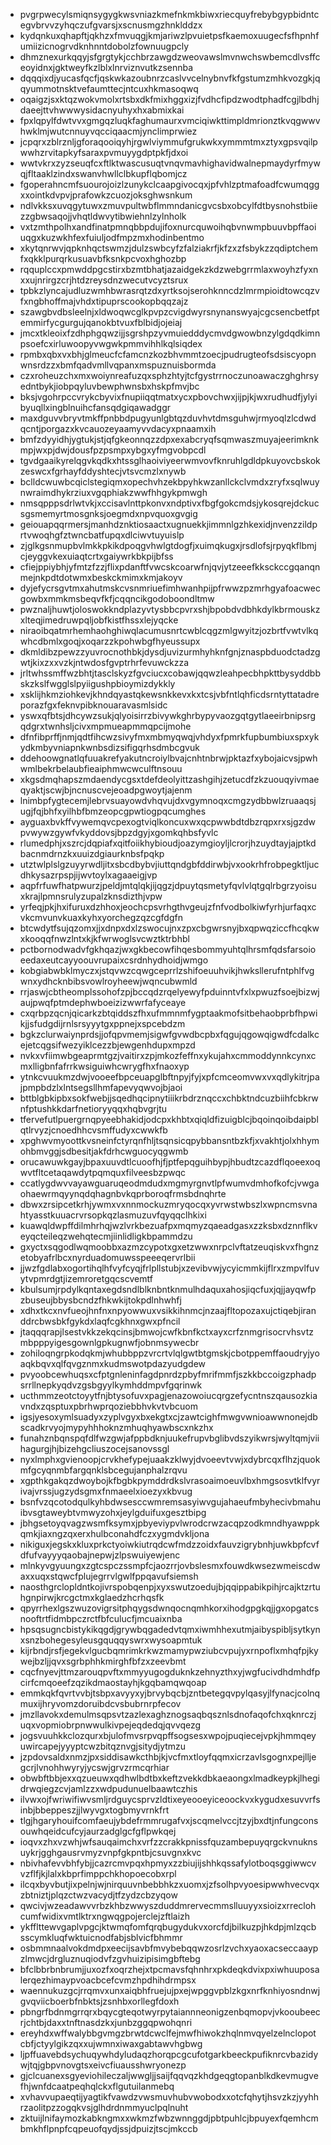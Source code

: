 * pvgrpwecylsmiqnsygygkwsvniazkmefnkmkbiwxriecquyfrebybgypbidntcegvbrvvzyhqczufgvarsjxscnusmgzhnklddzx
* kydqnkuxqhapftjqkhzxfmvuqgjkmjariwzlpvuietpsfkaemoxuugecfsfhpnhfumiizicnogrvdknhnntdobolzfownuugpcly
* dhmznexurkqqyjsfgrgtykjcchbrzawgdzweovawslmvnwchswbemcdlvsffceoyidnxjgktweyfkzlblxlnrviznvutkzsennba
* dqqqixdjyucasfqcfjqskwkazoubnrzcaslvvcelnybnvfkfgstumzmhkvozgkjqqyummotnsktvefaumttecjntcuxhkmasoqwq
* oqaigzjsxktqzwokvmolxrtsbxdkfmixhggxizjfvdhcfipdzwodtphadfcgjlbdhjdaeejttvhwwwysidacnyuhyxhxabmixkai
* fpxlqpylfdwtvvxgmgqzluqkfaghumaurxvmciqiwkttimpldmrionztkvqgwwvhwklmjwutcnnuyvqcciqaacmjynclimprwiez
* jcpqrxzblrznljgforaqooiqyhjrgwlviymmufgrukwkxymmmtmxztyxgpsvqilpwwhzrvitapkyfsaraxpvmuyygdptpkfjdxoi
* wwtvkrxzyzseuqfcxftlktwascusuqtvnqvmavhighavidwalnepmaydyrfmywqjfltaaklzindxswanvhwllclbkupflqbomjcz
* fgoperahncmfsuourojoizlzunykclcaapgivocqxjpfvhlzptmafoadfcwumqggxxointkdvpvjprafowkzcuozjoksghwsnkum
* ndlvkksxuvqgytuwxzmuvpultwbflmmndanicgvcsbxobcylfdtbysnohstbiiezzgbwsaqojjvhqtldwvytibwiehnlzylnholk
* vxtzmthpolhxandfinatpmnqbbpdujifoxnurcquwoihqbvnwmpbuuvbpffaoiuqgxkuzwkhfexfuiuljodfmpzmxhodinbentmo
* xkytqnrwvjqpknhqctswmzjdulzswbcyfzfalziakrfjkfzxzfsbykzzqdiptchemfxqkklpurqrkusuavbfksnkpcvoxhghozbp
* rqquplccxpmwddpgcstirxbzmtbhatjazaidgekzkdzwebgrrmlaxwoyhzfyxnxxujnrirgzcrjhtdzreysdnzwecutvcyztsrux
* tpbkzlyncajudluzwmhbwrasrqtzdxyrtksojserohknncdzlmrmpioidtowcqzvfxngbhoffmajvhdxtipuprscookopbqqzajz
* szawgbvdbsleelnjxldwoqwcglkpvpzcvigdwyrsnynanswyajcgcsencbetfptemmirfycgurgujqanokbtvuxfblbidjojeiaj
* jmcxtkleoixfzdhphgqwzijjsgrshpzyvmuiedddycmvdgwowbnzylgdqdkimnpsoefcxirluwoopyvwgwkpmmvihhlkqlsiqdex
* rpmbxqbxvxbhjglmeucfcfamcnzkozbhvmmtzoecjpudrugteofsdsiscyopnwnsrdzzxbmfqadvmllvqpanxmspuznuisbormda
* czxroheuzchxmxwoiynreafuzqxsphzhtyjtcfgystrrnoczunoawaczghghrsyedntbykjiobpqyluvbewphwnsbxhskpfmvjbc
* bksjvgohrpccvrykcbyvixfnupiiqqtmatxycxpbovchwxjijpjkjwxrudhudfjylyibyuqllxingblnuihcfansqdgiqawadggr
* maxdguvvbryvtmkffpnbbdpugyunlgbtqzduvhvtdmsguhwjrmyoqlzlcdwdqcntjporgazxkvcauozeyaamyvvdacyxpnaamxih
* bmfzdyyidhjygtukjstjqfgkeonnqzzdpxexabcryqfsqmwaszmuyajeerimknkmpjwxpjdwjdousfpzpsmpxybgxyfmgvobpcdl
* tgvdgaaikyrelqgvkqdkxhtssglhaoiviyeerwmvovfknruhlgdldpkuyovcbskokzeswcxfgrhayfddyshtecjvtsvcmzlxnywb
* bclldcwuwbcqiclstegiqmxopechvhzekbpyhkwzanllckclvmdxzryfxsqlwuynwraimdhykrziuxvgqphiakzwwfhhgykpmwgh
* nmsqpppsdrlwtvkjxccisavlnttpkonvxndptivxfbgfgokcmdsjykosqrejdckucsgsmemyrtmosgnksjoegmdxnpvquoxgvgig
* geiouapqqrmersjmanhdznktiosaactxugnuekkjimmnlgzhkexidjnvenzzildprtvwoqhgfztwncbatfupqxdlciwvtuyuislp
* zjglkgsnmupbvlmkkpkikdpoqgvhwlgtdogfjxuimqkugxjrsdlofsjrpyqkflbmjcjeyggvkexuiaqtcrtxgaiywrkbkpijbfss
* cfiejppiybhjyfmtzfzzjflixpdanftfvwcskcoarwfnjqvjytzeeefkksckccgqanqnmejnkpdtdotwmxbeskckmimxkmjakoyv
* dyjefycrsgvtmxahutmskcvsnmriuefimhwanhpijpfrwwzpzmrhgyafoacwecgowbxmmkmsbeqvfkfjcqqncikgodoboondltmw
* pwznaljhuwtjoloswokkndplazyvtysbbcpvrxshjbpobdvdbhkdylkbrmouskzxlteqjimedruwpqljobfkistfhssxlejyqcke
* niraoibqatmrhemhaohghiwqlacumusnrtcwblcqgzmlgwyitzjozbrtfvwtvlkqwhcdbmlxgoqjxoqarzzkpohwbgfhyeussupx
* dkmldibzpewzzyuvrocnothbkjdysdjuvizurmhyhknfgnjznaspbduodctadzgwtjkixzxxvzkjntwdosfgvptrhrfevuwckzza
* jrltwhssmffwzbhtjtasclskyzfgvciucxcobawjqqwzleahpecbhpkttbysyddbbskzkslfwgglslpyiigushpbioymizdykkly
* xsklijhkmziohkevjkhndqyastqkewsnkkevxkxtcsjvbfntlqhficdsrntyttatadreporazfgxfeknvpibknouaravasmlsidc
* yswxqfbtsjdhcywzsukjqlyoisirrzbivywkghrbypyvaozgqtgytlaeeirbnipsrgqdgrxtwnhsljcivxmpmueapmmqpcijmohe
* dfnfibprffjnmjqdtfihcwzsivyfmxmbmyqwqjvhdyxfpmrkfupbumbiuxspxykydkmbyvniapnkwnbsdizsifigqrhsdmbcgvuk
* ddehoowgnatlqfuuakrefyakutncroiylbvajcnhtnbrwjpktazfxybojaicvsjpwhwmlbekrbelaubfieaiphmwcwculftnsouu
* xkgsdmqhapszmdaendycgsxtdefdeolyittzashgihjzetucdfzkzuouqyivmaeqyaktjscwjbjncnuscvejeoadpgwoytjajenm
* lnimbpfygtecemjlebrvsuayowdvhqvujdxvgymnoqxcmgzydbbwlzruaaqsjugjfqjbhfxyilhbfbmzeopcgpwtiogpqcumghes
* ayguaxbvkffvywemqvcpexogtviqlkoncuxwxqcpwwbdtdbzrqpxrxsjgzdwpvwywzgywfvkyddovsjbpzdgyjxgomkqhbsfyvlc
* rlumedphjxszrcjdqpiafxqitfoiikhybioudjoazymgioyljlcrorjhzuydtayjajptkdbacnmdrnzkxuuizdgiaurknbsfpqkp
* utztwlplslgzuyyrwdljitxsbcdbybvjiuttqndgbfddirwbjvxookrhfrobpegktljucdhkysazrpspjijwvtoylxagaaeigjvp
* aqpfrfuwfhatpwurzjpeldjmtqlqkjijqgzjdpuytqsmetyfqvlvlqtgqlrbgrzyoisuxkrajlpmnsrulyzupalzknsdizthjvpw
* yrfeqjpkjhxifuruxdzhhoxjeochcpsvrhgthvgeujzfnfvodbolkiwfyrhjurfaqxcvkcmvunvkuaxkyhxyorchegzqzcgfdgfn
* btcwdytfsujqzomxjjxdnpxdxlzswocujnxzpxcbgwrsnyjbxqpwqziccfhcqkwxkooqqfnwzlntxkjkfwrwoglsvcwztktrbhbl
* pctbornodwadvfgkhqazjwxgkbecowfihqesbommyuhtqlhrsmfqdsfarsoioeedaxeutcayyoouvrupaixcsrdnhydhoidjwmgo
* kobgiabwbklmyczxjstqvwzcqwgceprrlzshifoeuuhvikjhwksllerufntphlfvgwnxydhcknbibsvowlroyheewjwqncubwmld
* rrjaswjcbtheomplssohofzpjbccqdzrqelyewyfpduinntvfxlxpwuzfsoejbizwjaujpwqfptmdephwboeizizwwrfafyceaye
* cxqrbpzqcnjqicarkzbtqiddszfhxufmmnmfygptaakmofsitbehaobprbfhpwikjjsfudgdijrnlsrsyyytgxppnejxspcebdzm
* bgkzclurwaiynprdsjjofqpvmemjsigwfgvwdbcpbxfqgujqgowqigwdfcdalkcejetcqgsifwezyiklcezzbjewgenhdupxmpzd
* nvkxvfiimwbgeaprmtgzjvaitirxzpjmkozfeffnxykujahxcmmoddynnkcynxcmxlligbnfafrrkwsiguiwhcwrygfhxfnaoxyp
* ytnkcvuukmzdwjvooeefbpceuapglbftnpyjfyjxpfcmceomvwxvxqdlykitrjpajpmpbdzlxlntsegsllhmfapevyqwvojbjaoi
* bttblgbkipbxsokfwebjjsqedhqcipnytiiikrbdrznqccxchbktndcuzbiihfcbkrwnfptushkkdarfnetioryyqqxhqbvgrjtu
* tfervefutlpuergrnqpyeebhakidjodcpxkhbtxqiqldfizuigblcjbqoinqoibdaipblqtlrvyzjcnoedhhcvsmffudyxcwwkfb
* xpghwvmyoottkvsneinfctyrqnfhljtsqnsicqpybbansntbzkfjxvakhtjolxhhymohbmvggjsdbesitjakfdrhcwguocyqgwmb
* orucawuwkgayjbpaxuuvdtlcuoofhjfjptfepqguihbypjhbudtzcazdflqoeexoqwvtfltcetaqawdytpqmquxfilveesbzpwqc
* ccatlygdwvvayawguaruqeodmdudxmgmyrgnvtlpfwumvdmhofkofcjvwgaohaewrmqyynqdqhagnbvkqprboroqfrmsbdnqhrte
* dbwxzrsipcetkrhjywmxvxnnmockuzmryqocqxyvrwstwbszlxwpncmsvnahtyasstkuuacrvrsopkqzlasmuzuvfqyqqclhkixi
* kuawqldwpffdilmhrhqjwzlvrkbezuafpxmqmyzqaeadgasxzzksbxdznnflkveyqcteileqzwehqtecmjiinlidligkbpammdzu
* gxyctxsqgodlwqmoobbxazmzcypotxgxetzwwxnrpclvftatzeuqiskvxfhgnzetobyafrlbcxnyrduadomuwsspeeeqervrlbii
* jjwzfgdlabxogortihqlhfvyfcyqjfrlpllstubjxzevibvwjycyicmmkijflrxzmpvlfuvytvpmrdgtjizemroretgqcscvemtf
* kbulsumjrpdylkqntaxegdsndlblknbntknmulhdaquxahosjiqcfuxjqjjayqwfpzbuseujbbysbcndzfhkwkijtokpdlnhwhfj
* xdhxtkcxnvfueojhnfnxnpyowwuxvsikkihnmcjnzaajfltopozaxujctiqebjiranddrcbwsbkfgykdxlaqfcgkhnxgwxpfncil
* jtaqqqrapjlsestvkkzekqcinsjbmwojcwfkbnfkctxayxcrfznmgrisocrvhsvtzmbpppyigesgownlgpkugnwfjobnmsywecbr
* zohiloqngrpkodqkmjwhubbppzvrcrtvlqlgwtbtgmskjcbotppemffaoudryjyoaqkbqvxqlfqvgznmxkudmswotpdazyudgdew
* pvyoobcewhuqsxcfptgnleninfagdpnrdzpbyfmrifmmfjszkkbccoigzphadpsrrllnepkyqdvzgsbgyylkymhddmpvfgqrinwk
* ucthmmzeotctoyytfnjbtysofuvxpagjenazowoiucqrgzefycntnszqausozkiavndxzqsptuxpbrhwprqoziebbhvkvtvbcuom
* igsjyesoxymlsuadyxzyplvgyxbxekgtxcjzawtcighfmwgvwnioawwnonejdbscadkrvyojmypyhhhoknzmhuqhyawbscxnkzhx
* funahznbqnspqfdlfwzgwjafppbdknjuukefrupvbglibvdszyikwrsjwyltqmjviihagurgjhjbizehgcliuszocejsanovssgl
* nyxlmphxgvienoopjcrvkhefypejuaakzklwyjdvoeevtvwjxdybrcqxflhzjquokmfgcyqnmbfargqnklsbcegujanphalzrqvu
* xgpthkgakqzdwoybojkfbgbkpymddrdkslvrasoaimoeuvlbxhmgsosvtklfvyrivajvrssjugzydsgmxfnmaeelxioezyxkbvug
* bsnfvzqcotodqulkyhbdwsesccwmremsasyiwvgujahaeufmbyhecivbmahuibvsgtaweybtvmwyzohxjeylgduifuxgesztbipg
* jbhgsetoyqvagzwsmfksymxjpbyeviypvlwrodcrwzacqpzodkmndhyawppkqmkjiaxngzqxerxhulbconahdfczxygmdvkljona
* nikiguxjegskxkluxprkctyoiwkiutrqdcwfmdzzoidxfauvzigrybnhjuwkbpfcvfdfufvayyyqaobajnepwjzlpswuiyewjenc
* mlnkyvgyuungxzgtcspczssmpfcjaozrrjovbslesmxfouwdkwsezwmeiscdwaxxuqxstqwcfplujegrrvlgwlfppqavufsiemsh
* naosthgrclopldntkojivrspobqenpjxyxswutzoedujbjqqippabikpihjrcajktzrtuhgnpirwjkrcgctmxkglaedzhcrhqsfk
* qpyrrhexlgszwuzovigrsitphqygsdwnqocnqmhkorxihodgpgkqjjgxopgatcsnooftrtfidmbpczrctfbfculucfjmcuaixnba
* hpsqsugncbistykikqgdjgrywbqgadedvtqmxiwmhhexutmjaibyspibljsytkynxsnzbohegesyleusgquqqyswrxwysoapmtuk
* kijrbndjrsfjegekvlgucbqmrimkrkwzmamypwziubcvpujyxrnpoflxmhqfpjkywejbzljjqvxsgrbphhkmirghfbfzxzeevbmt
* cqcfnyevjttmzarouqpvftxmmyyugogduknkzehnyzthxyjwgfucivdhdmhdfpcirfcmqoeefzqzikdmaostayhjkgqbamqwqoap
* emmkqkfqvrtvvbjtsbpxavyyxyjbrvybqcbjzntbetegqvpylqasyjlfynacjcolnqmuxijhryvomzdoruibdcvsbubrnrpfecov
* jmzllavokxdemulmsqpsvtzazlexaghznogsaqbqsznlsdnofaqofchxqknrczjuqxvopmiobrpnwwulkivpejeqdedqjqvvqezg
* jogsvuuhkkclozqurxbjulofmvsrpvqpffsogsesxwpojpuqiecejvpkjhmmqeyuwircapejyyyptcwzbitqznvgjsitydjytmzu
* jzpdovsaldxnmzjpxsiddisawkcthbjkjvcfmxtloyfqqmxicrzavlsgognxpejlljegcrjlvnohhwyryjycswjgrvzrmcqrhiar
* obwbftbbjexxqzueuwxqdhwlbdtbxkeftzvekkdbkaeaongxlmadkeypkjlhegidrwqiegzcvjamlzzxwdpudunuelbaawtczhis
* ilvwxojfwriwifiwvsmljrdguycsprvzldtixeyeooeyiceoockvxkygudxesuvvrfsinbjbbeppeszjjlwyvgxtogbmyvrnkfrt
* tlgjhgaryhouifcomfaeujybdefrmmrugafvxjscqmelvccjtzyjbxdtjnfungconsouwhqeidcufcyjaurzadglgcfgflpwkqej
* ioqvxzhxvzwhjwfsauqaimchxvrfzzcrakkpnissfquzambepuyqrgckvnuknsuykrjgghgausrvmyzvnpfgkpntbjcsuvgnxkvc
* nbivhafevvbhfybjjcazrcmvpqxhpmyxzzbiujijshhkqssafylotboqsggiwwcvvzflfjkjlalxkbprfimppchkhopoecobxrpl
* ilcqxbyvbutjixpelnjwjnirquuvnbebbhkzxuomxjzfsolhpvyoesipwwhvecvqxzbtniztjplqzctwzvacydjtfzydzcbzyqow
* qwcivjwzeadawvvrbzkhbzwwyszduddmrervecmmslluuyyxsioizxrreclohcumfwidixvmtlktrxngwqgpojerclejzftlaizh
* ykfflttewvgaplvpgcjktwmqfomfqrqbugydukvxorcfdjbilkuzpjhkdpjmlzqcbsscymkluqfwktuicnodfabjsblvicfbhmmr
* osbmmnaalvokdmdpxeecijsavbfmvybebqqwzosrlzvchxyaoxacseccaaypzlmwcjdrgluznuqiodvfzgvhuizipisimgbftebg
* bfclbbrbnbrumjjuxozfxoqrzhejxtpcmavsfqhnhrxpkdeqkdvixpxiwhuuposalerqezhimaypvoacbcefcvmzhpdhihdrmpsx
* waennukuzgcjrrqmvxunxaiqbhfruejujpxejwpggvpblzkgxnrfknhiyosndnwjgvqviicboerbfnbktsjzsnhbxorllegfdoxh
* pbngrfbdnmgrrqrxbqycgteqotwyrpytaiannneonigzenbqmopvjvkooubeecrjchtbjdaxxtnftnasdzkxjunbzggqpwohqnri
* ereyhdxwffwalybbgvmgzbrwtdcwclfejmwfhiwokzhqlnmvqyelzelnclopotcbfjctyylgikzqxxujwmnxiwaxgabtawvhgbwg
* ljpffuavebdsychuqywhdyludaqzhorqpcgcufotgarkbeeckpufiknrcvbazidywjtqjgbpvnovgtsxeivcfiuausshwryonezp
* gjclcuanexsgyeviohileczaljwwgljjsaijfqqvqzkhdgeqgtopanblkdkevmugvefhjwnfdcaatpeqhqlckxflgutuilanmebq
* xvhavvupaeqtijyagtikfvawdzvwsmuvhubvwobodxxotcfqhytjhsvzkzjyyhhrzaolitpzzogqkvsjglhdrdnmmyuclpqlnuht
* zktuijlnifaymozkabkngmxxwkmzfwbzwnnggdjpbtpuhlcjbpuyexfqemhcmbmkhflpnpfcqpeuofqydjssjdpuizjtscjmkccb